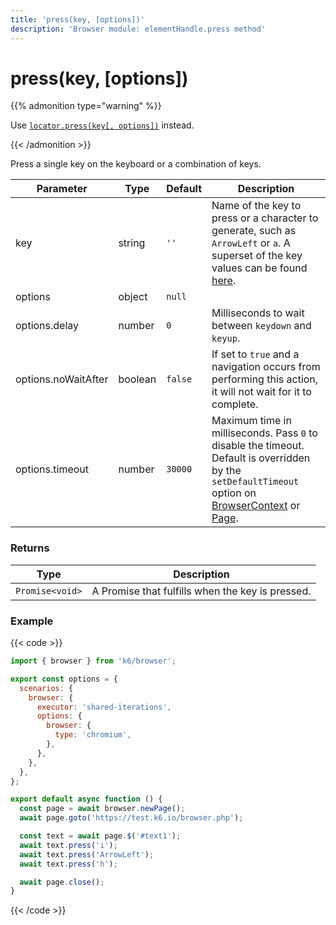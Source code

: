 ```yaml
---
title: 'press(key, [options])'
description: 'Browser module: elementHandle.press method'
---
```


# press(key, [options])

{{% admonition type="warning" %}}

Use [`locator.press(key[, options])`](https://grafana.com/docs/k6/<K6_VERSION>/javascript-api/k6-browser/locator/press/) instead.

{{< /admonition >}}

Press a single key on the keyboard or a combination of keys.

<TableWithNestedRows>

| Parameter           | Type    | Default | Description                                                                                                                                                                                                                                                                                                                                   |
| ------------------- | ------- | ------- | --------------------------------------------------------------------------------------------------------------------------------------------------------------------------------------------------------------------------------------------------------------------------------------------------------------------------------------------- |
| key                 | string  | `''`    | Name of the key to press or a character to generate, such as `ArrowLeft` or `a`. A superset of the key values can be found [here](https://developer.mozilla.org/en-US/docs/Web/API/UI_Events/Keyboard_event_key_values).                                                                                                                      |
| options             | object  | `null`  |                                                                                                                                                                                                                                                                                                                                               |
| options.delay       | number  | `0`     | Milliseconds to wait between `keydown` and `keyup`.                                                                                                                                                                                                                                                                                           |
| options.noWaitAfter | boolean | `false` | If set to `true` and a navigation occurs from performing this action, it will not wait for it to complete.                                                                                                                                                                                                                                    |
| options.timeout     | number  | `30000` | Maximum time in milliseconds. Pass `0` to disable the timeout. Default is overridden by the `setDefaultTimeout` option on [BrowserContext](https://grafana.com/docs/k6/<K6_VERSION>/javascript-api/k6-browser/browsercontext/) or [Page](https://grafana.com/docs/k6/<K6_VERSION>/javascript-api/k6-browser/page/). |

</TableWithNestedRows>

### Returns

| Type            | Description                                      |
| --------------- | ------------------------------------------------ |
| `Promise<void>` | A Promise that fulfills when the key is pressed. |

### Example

{{< code >}}

```javascript
import { browser } from 'k6/browser';

export const options = {
  scenarios: {
    browser: {
      executor: 'shared-iterations',
      options: {
        browser: {
          type: 'chromium',
        },
      },
    },
  },
};

export default async function () {
  const page = await browser.newPage();
  await page.goto('https://test.k6.io/browser.php');

  const text = await page.$('#text1');
  await text.press('i');
  await text.press('ArrowLeft');
  await text.press('h');

  await page.close();
}
```

{{< /code >}}
